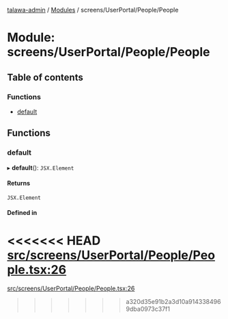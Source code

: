 [talawa-admin](../README.md) / [Modules](../modules.md) / screens/UserPortal/People/People

# Module: screens/UserPortal/People/People

## Table of contents

### Functions

- [default](screens_UserPortal_People_People.md#default)

## Functions

### default

▸ **default**(): `JSX.Element`

#### Returns

`JSX.Element`

#### Defined in

<<<<<<< HEAD
[src/screens/UserPortal/People/People.tsx:26](https://github.com/PalisadoesFoundation/talawa-admin/blob/12d9229/src/screens/UserPortal/People/People.tsx#L26)
=======
[src/screens/UserPortal/People/People.tsx:26](https://github.com/PalisadoesFoundation/talawa-admin/blob/b619a0d/src/screens/UserPortal/People/People.tsx#L26)
>>>>>>> a320d35e91b2a3d10a9143384969dba0973c37f1
